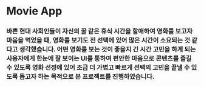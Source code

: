# Movie App

### 바쁜 현대 사회인들이 자신의 꿀 같은 휴식 시간을 할애하여 영화를 보고자 마음을 먹었을 때, 영화를 보기도 전 선택에 있어 많은 시간이 소요되는 것 같다고 생각했습니다. 어떤 영화를 보는 것이 좋을지 긴 시간 고민을 하게 되는 사용자에게 한눈에 잘 보이는 UI를 통하여 편안한 마음으로 콘텐츠를 즐길 수 있도록 영화 선정에 있어 조금 더 가볍고 빠르게 선택의 고민을 끝낼 수 있도록 돕고자 하는 목적으로 본 프로젝트를 진행하였습니다.
